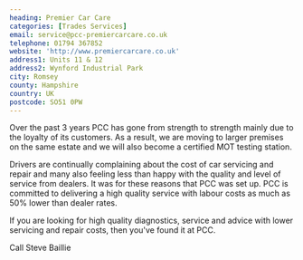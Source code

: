 ```yaml
---
heading: Premier Car Care
categories: [Trades Services]
email: service@pcc-premiercarcare.co.uk
telephone: 01794 367852
website: 'http://www.premiercarcare.co.uk'
address1: Units 11 & 12
address2: Wynford Industrial Park
city: Romsey
county: Hampshire
country: UK
postcode: SO51 0PW
---
```

Over the past 3 years PCC has gone from strength to strength mainly due to the loyalty of its customers. As a result, we are moving to larger premises on the same estate and we will also become a certified MOT testing station.

Drivers are continually complaining about the cost of car servicing and repair and many also feeling less than happy with the quality and level of service from dealers. It was for these reasons that PCC was set up. PCC is committed to delivering a high quality service with labour costs as much as 50% lower than dealer rates.

If you are looking for high quality diagnostics, service and advice with lower servicing and repair costs, then you've found it at PCC.

Call Steve Baillie

